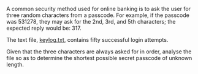 A common security method used for online banking is to ask the user for three random characters from a passcode. For example, if the passcode was 531278, they may ask for the 2nd, 3rd, and 5th characters; the expected reply would be: 317.

The text file, [keylog.txt](keylog.txt), contains fifty successful login attempts.

Given that the three characters are always asked for in order, analyse the file so as to determine the shortest possible secret passcode of unknown length.